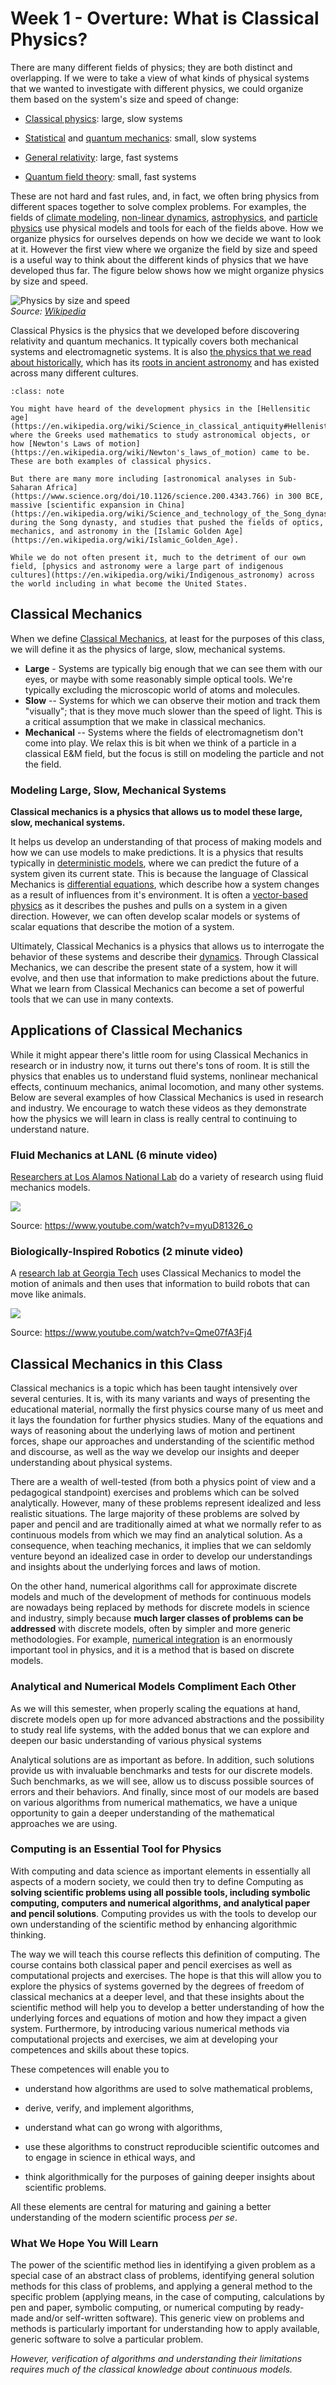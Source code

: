 # Week 1 - Overture: What is Classical Physics?

There are many different fields of physics; they are both distinct and overlapping. If we were to take a view of what kinds of physical systems that we wanted to investigate with different physics, we could organize them based on the system's size and speed of change:

- [Classical physics](https://en.wikipedia.org/wiki/Classical_physics): large, slow systems

- [Statistical](https://en.wikipedia.org/wiki/Statistical_mechanics) and [quantum mechanics](https://en.wikipedia.org/wiki/Quantum_mechanics): small, slow systems

- [General relativity](https://en.wikipedia.org/wiki/General_relativity): large, fast systems

- [Quantum field theory](https://en.wikipedia.org/wiki/Quantum_field_theory): small, fast systems

These are not hard and fast rules, and, in fact, we often bring physics from different spaces together to solve complex problems. For examples, the fields of [climate modeling](https://en.wikipedia.org/wiki/Climate_model), [non-linear dynamics](https://en.wikipedia.org/wiki/Nonlinear_system), [astrophysics](https://en.wikipedia.org/wiki/Astrophysics), and [particle physics](https://en.wikipedia.org/wiki/Particle_physics) use physical models and tools for each of the fields above. How we organize physics for ourselves depends on how we decide we want to look at it. However the first view where we organize the field by size and speed is a useful way to think about the different kinds of physics that we have developed thus far. The figure below shows how we might organize physics by size and speed.

![Physics by size and speed](images/notes/week1/640px-Modernphysicsfields.svg.png)<br>
*Source: [Wikipedia](images/notes/week1/File:Modernphysicsfields.svg)*

Classical Physics is the physics that we developed before discovering relativity and quantum mechanics. It typically covers both mechanical systems and electromagnetic systems. It is also [the physics that we read about historically](https://en.wikipedia.org/wiki/History_of_physics), which has its [roots in ancient astronomy](https://en.wikipedia.org/wiki/History_of_astronomy) and has existed across many different cultures. 

```{admonition} Wherever there were people, there was Classical Physics.
:class: note

You might have heard of the development physics in the [Hellensitic age](https://en.wikipedia.org/wiki/Science_in_classical_antiquity#Hellenistic_age) where the Greeks used mathematics to study astronomical objects, or how [Newton's Laws of motion](https://en.wikipedia.org/wiki/Newton's_laws_of_motion) came to be. These are both examples of classical physics. 

But there are many more including [astronomical analyses in Sub-Saharan Africa](https://www.science.org/doi/10.1126/science.200.4343.766) in 300 BCE, massive [scientific expansion in China](https://en.wikipedia.org/wiki/Science_and_technology_of_the_Song_dynasty) during the Song dynasty, and studies that pushed the fields of optics, mechanics, and astronomy in the [Islamic Golden Age](https://en.wikipedia.org/wiki/Islamic_Golden_Age). 

While we do not often present it, much to the detriment of our own field, [physics and astronomy were a large part of indigenous cultures](https://en.wikipedia.org/wiki/Indigenous_astronomy) across the world including in what become the United States. 
```

## Classical Mechanics

When we define [Classical Mechanics](https://en.wikipedia.org/wiki/Classical_mechanics), at least for the purposes of this class, we will define it as the physics of large, slow, mechanical systems.

- **Large** - Systems are typically big enough that we can see them with our eyes, or maybe with some reasonably simple optical tools. We're typically excluding the microscopic world of atoms and molecules.
- **Slow** -- Systems for which we can observe their motion and track them "visually"; that is they move much slower than the speed of light. This is a critical assumption that we make in classical mechanics.
- **Mechanical** -- Systems where the fields of electromagnetism don't come into play. We relax this is bit when we think of a particle in a classical E&M field, but the focus is still on modeling the particle and not the field.

### Modeling Large, Slow, Mechanical Systems

**Classical mechanics is a physics that allows us to model these large, slow, mechanical systems.**

It helps us develop an understanding of that process of making models and how we can use models to make predictions. It is a physics that results typically in [deterministic models](https://en.wikipedia.org/wiki/Determinism), where we can predict the future of a system given its current state. This is because the language of Classical Mechanics is [differential equations](https://en.wikipedia.org/wiki/Differential_equation), which describe how a system changes as a result of influences from it's environment. It is often a [vector-based physics](<https://en.wikipedia.org/wiki/Vector_(mathematics_and_physics)>) as it describes the pushes and pulls on a system in a given direction. However, we can often develop scalar models or systems of scalar equations that describe the motion of a system.

Ultimately, Classical Mechanics is a physics that allows us to interrogate the behavior of these systems and describe their [dynamics](<https://en.wikipedia.org/wiki/Dynamics_(mechanics)>). Through Classical Mechanics, we can describe the present state of a system, how it will evolve, and then use that information to make predictions about the future. What we learn from Classical Mechanics can become a set of powerful tools that we can use in many contexts.


## Applications of Classical Mechanics

While it might appear there's little room for using Classical Mechanics in research or in industry now, it turns out there's tons of room. It is still the physics that enables us to understand fluid systems, nonlinear mechanical effects, continuum mechanics, animal locomotion, and many other systems. Below are several examples of how Classical Mechanics is used in research and industry. We encourage to watch these videos as they demonstrate how the physics we will learn in class is really central to continuing to understand nature.

### Fluid Mechanics at LANL (6 minute video)

[Researchers at Los Alamos National Lab](https://www.lanl.gov/org/ddste/aldsc/theoretical/fluid-dynamics-solid-mechanics/index.php) do a variety of research using fluid mechanics models.

[![](images/notes/week1/youtube_myuD81326_o.jpg)](https://youtube.com/watch?v=myuD81326_o)

Source: <https://www.youtube.com/watch?v=myuD81326_o>

### Biologically-Inspired Robotics (2 minute video)


A [research lab at Georgia Tech](https://crablab.gatech.edu/) uses Classical Mechanics to model the motion of animals and then uses that information to build robots that can move like animals.


[![](images/notes/week1/youtube_Qme07fA3Fj4.jpg)](https://youtube.com/watch?v=Qme07fA3Fj4)


Source: <https://www.youtube.com/watch?v=Qme07fA3Fj4>

## Classical Mechanics in this Class

Classical mechanics is a topic which has been taught intensively over
several centuries. It is, with its many variants and ways of
presenting the educational material, normally the first physics
course many of us meet and it lays the foundation for further physics
studies. Many of the equations and ways of reasoning about the
underlying laws of motion and pertinent forces, shape our approaches and understanding
of the scientific method and discourse, as well as the way we develop our insights
and deeper understanding about physical systems.


There are a wealth of
well-tested (from both a physics point of view and a pedagogical
standpoint) exercises and problems which can be solved
analytically. However, many of these problems represent idealized and
less realistic situations. The large majority of these problems are
solved by paper and pencil and are traditionally aimed
at what we normally refer to as continuous models from which we may find an analytical solution. As a consequence,
when teaching mechanics, it implies that we can seldomly venture beyond an idealized case
in order to develop our understandings and insights about the
underlying forces and laws of motion.

On the other hand, numerical algorithms call for approximate discrete
models and much of the development of methods for continuous models
are nowadays being replaced by methods for discrete models in science and
industry, simply because **much larger classes of problems can be addressed** with discrete models, often by simpler and more
generic methodologies. For example, [numerical integration](https://en.wikipedia.org/wiki/Numerical_integration) is an enormously important tool in physics, and it is a method that is based on discrete models.

### Analytical and Numerical Models Compliment Each Other

As we will this semester, when properly scaling the equations at hand,
discrete models open up for more advanced abstractions and the possibility to
study real life systems, with the added bonus that we can explore and
deepen our basic understanding of various physical systems

Analytical solutions are as important as before. In addition, such
solutions provide us with invaluable benchmarks and tests for our
discrete models. Such benchmarks, as we will see, allow us
to discuss possible sources of errors and their behaviors. And
finally, since most of our models are based on various algorithms from
numerical mathematics, we have a unique opportunity to gain a deeper
understanding of the mathematical approaches we are using.

### Computing is an Essential Tool for Physics

With computing and data science as important elements in essentially
all aspects of a modern society, we could then try to define Computing as
**solving scientific problems using all possible tools, including
symbolic computing, computers and numerical algorithms, and analytical
paper and pencil solutions**.
Computing provides us with the tools to develop our own understanding of the scientific method by enhancing algorithmic thinking.

The way we will teach this course reflects
this definition of computing. The course contains both classical paper
and pencil exercises as well as computational projects and exercises. The
hope is that this will allow you to explore the physics of systems
governed by the degrees of freedom of classical mechanics at a deeper
level, and that these insights about the scientific method will help
you to develop a better understanding of how the underlying forces and
equations of motion and how they impact a given system. Furthermore, by introducing various numerical methods
via computational projects and exercises, we aim at developing your competences and skills about these topics.

These competences will enable you to

- understand how algorithms are used to solve mathematical problems,

- derive, verify, and implement algorithms,

- understand what can go wrong with algorithms,

- use these algorithms to construct reproducible scientific outcomes and to engage in science in ethical ways, and

- think algorithmically for the purposes of gaining deeper insights about scientific problems.

All these elements are central for maturing and gaining a better understanding of the modern scientific process _per se_.

### What We Hope You Will Learn

The power of the scientific method lies in identifying a given problem
as a special case of an abstract class of problems, identifying
general solution methods for this class of problems, and applying a
general method to the specific problem (applying means, in the case of
computing, calculations by pen and paper, symbolic computing, or
numerical computing by ready-made and/or self-written software). This
generic view on problems and methods is particularly important for
understanding how to apply available, generic software to solve a
particular problem.

_However, verification of algorithms and understanding their limitations requires much of the classical knowledge about continuous models._


